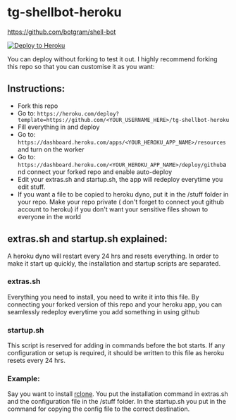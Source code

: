 # tg-shellbot-heroku

https://github.com/botgram/shell-bot

[![Deploy to Heroku](https://www.herokucdn.com/deploy/button.png)](https://heroku.com/deploy?template=https://github.com/ssnjrthegr8/tg-shellbot-heroku.git)

You can deploy without forking to test it out. I highly recommend forking this repo so that you can customise it as you want:

## Instructions:
* Fork this repo
* Go to: `https://heroku.com/deploy?template=https://github.com/<YOUR_USERNAME_HERE>/tg-shellbot-heroku`
* Fill everything in and deploy
* Go to: `https://dashboard.heroku.com/apps/<YOUR_HEROKU_APP_NAME>/resources` and turn on the worker
* Go to: `https://dashboard.heroku.com/<YOUR_HEROKU_APP_NAME>/deploy/github`and connect your forked repo and enable auto-deploy
* Edit your extras.sh and startup.sh, the app will redeploy everytime you edit stuff.
* If you want a file to be copied to heroku dyno, put it in the /stuff folder in your repo. Make your repo private ( don't forget to connect yout github account to heroku) if you don't want your sensitive files shown to everyone in the world

## extras.sh and startup.sh explained:
A heroku dyno will restart every 24 hrs and resets everything. In order to make it start up quickly, the installation and startup scripts are separated.

### extras.sh
Everything you need to install, you need to write it into this file. By connecting your forked version of this repo and your heroku app, you can seamlessly redeploy everytime you add something in using github

### startup.sh
This script is reserved for adding in commands before the bot starts. If any configuration or setup is required, it should be written to this file as heroku resets every 24 hrs.

### Example:
Say you want to install [rclone](https://rclone.org/install/). You put the installation command in extras.sh and the configuration file in the /stuff folder. In the startup.sh you put in the command for copying the config file to the correct destination.
